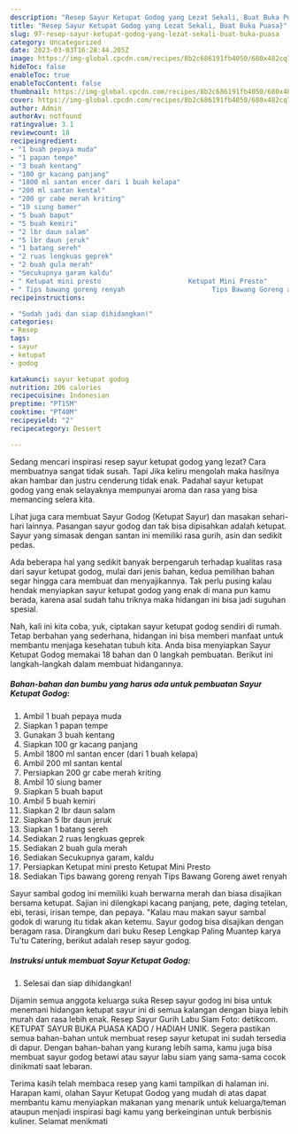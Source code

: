 ```yaml
---
description: "Resep Sayur Ketupat Godog yang Lezat Sekali, Buat Buka Puasa}"
title: "Resep Sayur Ketupat Godog yang Lezat Sekali, Buat Buka Puasa}"
slug: 97-resep-sayur-ketupat-godog-yang-lezat-sekali-buat-buka-puasa
category: Uncategorized
date: 2023-03-03T16:28:44.205Z
image: https://img-global.cpcdn.com/recipes/8b2c686191fb4050/680x482cq70/sayur-ketupat-godog-foto-resep-utama.jpg
hideToc: false
enableToc: true
enableTocContent: false
thumbnail: https://img-global.cpcdn.com/recipes/8b2c686191fb4050/680x482cq70/sayur-ketupat-godog-foto-resep-utama.jpg
cover: https://img-global.cpcdn.com/recipes/8b2c686191fb4050/680x482cq70/sayur-ketupat-godog-foto-resep-utama.jpg
author: Admin
authorAv: notfound
ratingvalue: 3.1
reviewcount: 18
recipeingredient:
- "1 buah pepaya muda"
- "1 papan tempe"
- "3 buah kentang"
- "100 gr kacang panjang"
- "1800 ml santan encer dari 1 buah kelapa"
- "200 ml santan kental"
- "200 gr cabe merah kriting"
- "10 siung bamer"
- "5 buah baput"
- "5 buah kemiri"
- "2 lbr daun salam"
- "5 lbr daun jeruk"
- "1 batang sereh"
- "2 ruas lengkuas geprek"
- "2 buah gula merah"
- "Secukupnya garam kaldu"
- " Ketupat mini presto                      Ketupat Mini Presto"
- " Tips bawang goreng renyah                      Tips Bawang Goreng awet renyah"
recipeinstructions:

- "Sudah jadi dan siap dihidangkan!"
categories:
- Resep
tags:
- sayur
- ketupat
- godog

katakunci: sayur ketupat godog 
nutrition: 206 calories
recipecuisine: Indonesian
preptime: "PT15M"
cooktime: "PT40M"
recipeyield: "2"
recipecategory: Dessert

---
```



Sedang mencari inspirasi resep sayur ketupat godog yang lezat? Cara membuatnya sangat tidak susah. Tapi Jika keliru mengolah maka hasilnya akan hambar dan justru cenderung tidak enak. Padahal sayur ketupat godog yang enak selayaknya mempunyai aroma dan rasa yang bisa memancing selera kita.


Lihat juga cara membuat Sayur Godog (Ketupat Sayur) dan masakan sehari-hari lainnya. Pasangan sayur godog dan tak bisa dipisahkan adalah ketupat. Sayur yang simasak dengan santan ini memiliki rasa gurih, asin dan sedikit pedas.

Ada beberapa hal yang sedikit banyak berpengaruh terhadap kualitas rasa dari sayur ketupat godog, mulai dari jenis bahan, kedua pemilihan bahan segar hingga cara membuat dan menyajikannya. Tak perlu pusing kalau hendak menyiapkan sayur ketupat godog yang enak di mana pun kamu berada, karena asal sudah tahu triknya maka hidangan ini bisa jadi suguhan spesial.


Nah, kali ini kita coba, yuk, ciptakan sayur ketupat godog sendiri di rumah. Tetap berbahan yang sederhana, hidangan ini bisa memberi manfaat untuk membantu menjaga kesehatan tubuh kita. Anda bisa menyiapkan Sayur Ketupat Godog memakai 18 bahan dan 0 langkah pembuatan. Berikut ini langkah-langkah dalam membuat hidangannya.

<!--inarticleads1-->

##### Bahan-bahan dan bumbu yang harus ada untuk pembuatan Sayur Ketupat Godog:

1. Ambil 1 buah pepaya muda
1. Siapkan 1 papan tempe
1. Gunakan 3 buah kentang
1. Siapkan 100 gr kacang panjang
1. Ambil 1800 ml santan encer (dari 1 buah kelapa)
1. Ambil 200 ml santan kental
1. Persiapkan 200 gr cabe merah kriting
1. Ambil 10 siung bamer
1. Siapkan 5 buah baput
1. Ambil 5 buah kemiri
1. Siapkan 2 lbr daun salam
1. Siapkan 5 lbr daun jeruk
1. Siapkan 1 batang sereh
1. Sediakan 2 ruas lengkuas geprek
1. Sediakan 2 buah gula merah
1. Sediakan Secukupnya garam, kaldu
1. Persiapkan  Ketupat mini presto                      Ketupat Mini Presto
1. Sediakan  Tips bawang goreng renyah                      Tips Bawang Goreng awet renyah


Sayur sambal godog ini memiliki kuah berwarna merah dan biasa disajikan bersama ketupat. Sajian ini dilengkapi kacang panjang, pete, daging tetelan, ebi, terasi, irisan tempe, dan pepaya. &#34;Kalau mau makan sayur sambal godok di warung itu tidak akan ketemu. Sayur godog bisa disajikan dengan beragam rasa. Dirangkum dari buku Resep Lengkap Paling Muantep karya Tu&#39;tu Catering, berikut adalah resep sayur godog. 

<!--inarticleads2-->

##### Instruksi untuk membuat Sayur Ketupat Godog:


1. Selesai dan siap dihidangkan!

Dijamin semua anggota keluarga suka Resep sayur godog ini bisa untuk menemani hidangan ketupat sayur ini di semua kalangan dengan biaya lebih murah dan rasa lebih enak. Resep Sayur Gurih Labu Siam Foto: detikcom. KETUPAT SAYUR BUKA PUASA KADO / HADIAH UNIK. Segera pastikan semua bahan-bahan untuk membuat resep sayur ketupat ini sudah tersedia di dapur. Dengan bahan-bahan yang kurang lebih sama, kamu juga bisa membuat sayur godog betawi atau sayur labu siam yang sama-sama cocok dinikmati saat lebaran. 

Terima kasih telah membaca resep yang kami tampilkan di halaman ini. Harapan kami, olahan Sayur Ketupat Godog yang mudah di atas dapat membantu kamu menyiapkan makanan yang menarik untuk keluarga/teman ataupun menjadi inspirasi bagi kamu yang berkeinginan untuk berbisnis kuliner. Selamat menikmati
